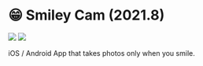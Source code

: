 # 😁 Smiley Cam (2021.8)
<img src="https://img.shields.io/badge/React Native-61DAFB?style=flat-square&logo=React&logoColor=white"/> <img src="https://img.shields.io/badge/Expo-000020?style=flat-square&logo=Expo&logoColor=white"/>  

iOS / Android App that takes photos only when you smile.
